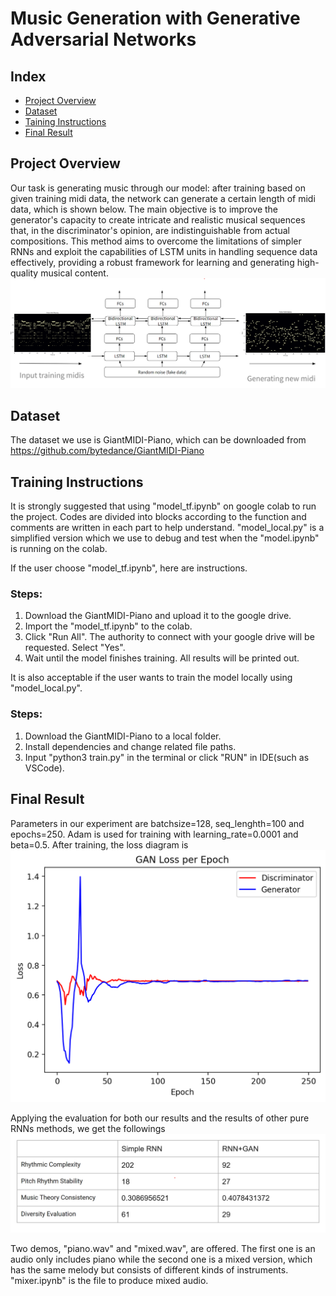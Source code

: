 # Music Generation with Generative Adversarial Networks 

## Index
- [Project Overview](#project-overview)
- [Dataset](#dataset)
- [Taining Instructions](#training-instructions)
- [Final Result](#final-result)

## Project Overview
Our task is generating music through our model: after training based on given training midi data, the network can generate a certain length of midi data, which is shown below. The main objective is to improve the generator's capacity to create intricate and realistic musical sequences that, in the discriminator's opinion, are indistinguishable from actual compositions. This method aims to overcome the limitations of simpler RNNs and exploit the capabilities of LSTM units in handling sequence data effectively, providing a robust framework for learning and generating high-quality musical content.
![structure](structure.png)

## Dataset
The dataset we use is GiantMIDI-Piano, which can be downloaded from https://github.com/bytedance/GiantMIDI-Piano

## Training Instructions
It is strongly suggested that using "model_tf.ipynb" on google colab to run the project. Codes are divided into blocks according to the function and comments are written in each part to help understand. "model_local.py" is a simplified version which we use to debug and test when the "model.ipynb" is running on the colab.

If the user choose "model_tf.ipynb", here are instructions.

### Steps:

1. Download the GiantMIDI-Piano and upload it to the google drive.
2. Import the "model_tf.ipynb" to the colab.
3. Click "Run All". The authority to connect with your google drive will be requested. Select "Yes".
4. Wait until the model finishes training. All results will be printed out.

It is also acceptable if the user wants to train the model locally using "model_local.py". 

### Steps:

1. Download the GiantMIDI-Piano to a local folder.
2. Install dependencies and change related file paths.
3. Input "python3 train.py" in the terminal or click "RUN" in IDE(such as VSCode).

## Final Result
Parameters in our experiment are batchsize=128, seq_lenghth=100 and epochs=250. Adam is used for training with learning_rate=0.0001 and beta=0.5.
After training, the loss diagram is
![loss](Dloss_Gloss.png)

Applying the evaluation for both our results and the results of other pure RNNs methods, we get the followings
![res](comparison.png)

Two demos, "piano.wav" and "mixed.wav", are offered. The first one is an audio only includes piano while the second one is a mixed version, which has the same melody but consists of different kinds of instruments. "mixer.ipynb" is the file to produce mixed audio.
